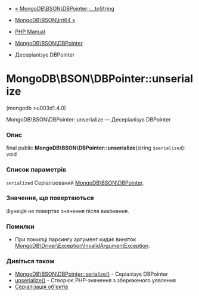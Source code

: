 - [«
MongoDB\BSON\DBPointer::\_\_toString](mongodb-bson-dbpointer.tostring.md)
- [MongoDB\BSON\Int64 »](class.mongodb-bson-int64.md)

- [PHP Manual](index.md)
- [MongoDB\BSON\DBPointer](class.mongodb-bson-dbpointer.md)
- Десеріалізує DBPointer

# MongoDB\BSON\DBPointer::unserialize

(mongodb \>u003d1.4.0)

MongoDB\BSON\DBPointer::unserialize — Десеріалізує DBPointer

### Опис

final public **MongoDB\BSON\DBPointer::unserialize**(string
`$serialized`): void

### Список параметрів

`serialized`
Серіалізований
[MongoDB\BSON\DBPointer](class.mongodb-bson-dbpointer.md).

### Значення, що повертаються

Функція не повертає значення після виконання.

### Помилки

- При помилці парсингу аргумент кидає виняток
[MongoDB\Driver\Exception\InvalidArgumentException](class.mongodb-driver-exception-invalidargumentexception.md).

### Дивіться також

- [MongoDB\BSON\DBPointer::serialize()](mongodb-bson-dbpointer.serialize.md) -
Серіалізує DBPointer
- [unserialize()](function.unserialize.md) - Створює PHP-значення з
збереженого уявлення
- [Серіалізація об'єктів](language.oop5.serialization.md)
